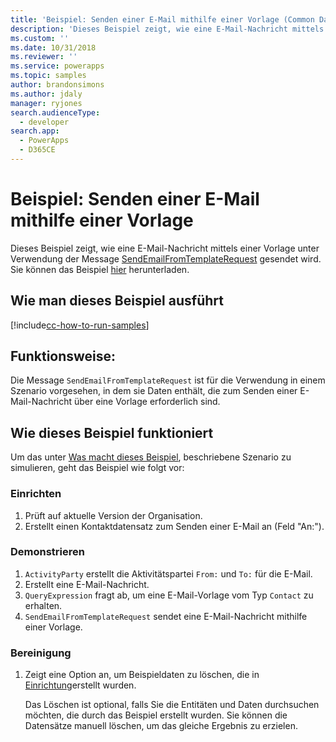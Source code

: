 ```yaml
---
title: 'Beispiel: Senden einer E-Mail mithilfe einer Vorlage (Common Data Service for Apps) | Microsoft Docs'
description: 'Dieses Beispiel zeigt, wie eine E-Mail-Nachricht mittels einer Vorlage gesendet wird.'
ms.custom: ''
ms.date: 10/31/2018
ms.reviewer: ''
ms.service: powerapps
ms.topic: samples
author: brandonsimons
ms.author: jdaly
manager: ryjones
search.audienceType:
  - developer
search.app:
  - PowerApps
  - D365CE
---
```

# <a name="sample-send-an-email-using-a-template"></a>Beispiel: Senden einer E-Mail mithilfe einer Vorlage

<!-- https://docs.microsoft.com/en-us/dynamics365/customer-engagement/developer/sample-send-email-template -->

Dieses Beispiel zeigt, wie eine E-Mail-Nachricht mittels einer Vorlage unter Verwendung der Message [SendEmailFromTemplateRequest](https://docs.microsoft.com/en-us/dotnet/api/microsoft.crm.sdk.messages.sendemailfromtemplaterequest?view=dynamics-general-ce-9) gesendet wird. Sie können das Beispiel [hier](https://github.com/Microsoft/PowerApps-Samples/tree/master/cds/orgsvc/C%23/SendEmailUsingTemp) herunterladen.

## <a name="how-to-run-this-sample"></a>Wie man dieses Beispiel ausführt

[!include[cc-how-to-run-samples](../../includes/cc-how-to-run-samples.md)]

## <a name="what-this-sample-does"></a>Funktionsweise:

Die Message `SendEmailFromTemplateRequest` ist für die Verwendung in einem Szenario vorgesehen, in dem sie Daten enthält, die zum Senden einer E-Mail-Nachricht über eine Vorlage erforderlich sind.

## <a name="how-this-sample-works"></a>Wie dieses Beispiel funktioniert

Um das unter [Was macht dieses Beispiel](#what-this-sample-does), beschriebene Szenario zu simulieren, geht das Beispiel wie folgt vor:

### <a name="setup"></a>Einrichten

1. Prüft auf aktuelle Version der Organisation.
2. Erstellt einen Kontaktdatensatz zum Senden einer E-Mail an (Feld "An:").

### <a name="demonstrate"></a>Demonstrieren

1. `ActivityParty` erstellt die Aktivitätspartei `From:` und `To:` für die E-Mail.
2. Erstellt eine E-Mail-Nachricht.
3. `QueryExpression` fragt ab, um eine E-Mail-Vorlage vom Typ `Contact` zu erhalten.
4. `SendEmailFromTemplateRequest` sendet eine E-Mail-Nachricht mithilfe einer Vorlage.

### <a name="clean-up"></a>Bereinigung

1. Zeigt eine Option an, um Beispieldaten zu löschen, die in [Einrichtung](#setup)erstellt wurden.

    Das Löschen ist optional, falls Sie die Entitäten und Daten durchsuchen möchten, die durch das Beispiel erstellt wurden. Sie können die Datensätze manuell löschen, um das gleiche Ergebnis zu erzielen.
